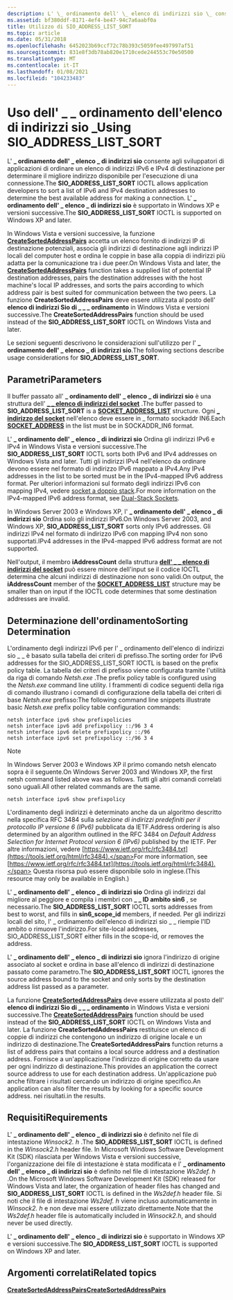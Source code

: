 ```yaml
---
description: L' \_ ordinamento dell' \_ elenco di indirizzi sio \_ consente agli sviluppatori di applicazioni di ordinare un elenco di indirizzi IPv6 e IPv4 di destinazione per determinare il migliore indirizzo disponibile per l'esecuzione di una connessione. L' \_ ordinamento dell'elenco di indirizzi sio \_ \_ è supportato in Windows XP e versioni successive.
ms.assetid: bf380ddf-8171-4ef4-be47-94c7a6aabf0a
title: Utilizzo di SIO_ADDRESS_LIST_SORT
ms.topic: article
ms.date: 05/31/2018
ms.openlocfilehash: 6452023b69ccf72c78b393c5059fee497997af51
ms.sourcegitcommit: 831e8f3db78ab820e1710cede244553c70e50500
ms.translationtype: MT
ms.contentlocale: it-IT
ms.lasthandoff: 01/08/2021
ms.locfileid: "104233483"
---
```

# <a name="using-sio_address_list_sort"></a><span data-ttu-id="b3868-104">Uso dell' \_ \_ ordinamento dell'elenco di indirizzi sio \_</span><span class="sxs-lookup"><span data-stu-id="b3868-104">Using SIO\_ADDRESS\_LIST\_SORT</span></span>

<span data-ttu-id="b3868-105">L' **\_ ordinamento dell' \_ elenco \_ di indirizzi sio** consente agli sviluppatori di applicazioni di ordinare un elenco di indirizzi IPv6 e IPv4 di destinazione per determinare il migliore indirizzo disponibile per l'esecuzione di una connessione.</span><span class="sxs-lookup"><span data-stu-id="b3868-105">The **SIO\_ADDRESS\_LIST\_SORT** IOCTL allows application developers to sort a list of IPv6 and IPv4 destination addresses to determine the best available address for making a connection.</span></span> <span data-ttu-id="b3868-106">L' **\_ ordinamento dell' \_ elenco \_ di indirizzi sio** è supportato in Windows XP e versioni successive.</span><span class="sxs-lookup"><span data-stu-id="b3868-106">The **SIO\_ADDRESS\_LIST\_SORT** IOCTL is supported on Windows XP and later.</span></span>

<span data-ttu-id="b3868-107">In Windows Vista e versioni successive, la funzione [**CreateSortedAddressPairs**](/windows/win32/api/netioapi/nf-netioapi-createsortedaddresspairs) accetta un elenco fornito di indirizzi IP di destinazione potenziali, associa gli indirizzi di destinazione agli indirizzi IP locali del computer host e ordina le coppie in base alla coppia di indirizzi più adatta per la comunicazione tra i due peer.</span><span class="sxs-lookup"><span data-stu-id="b3868-107">On Windows Vista and later, the [**CreateSortedAddressPairs**](/windows/win32/api/netioapi/nf-netioapi-createsortedaddresspairs) function takes a supplied list of potential IP destination addresses, pairs the destination addresses with the host machine's local IP addresses, and sorts the pairs according to which address pair is best suited for communication between the two peers.</span></span> <span data-ttu-id="b3868-108">La funzione **CreateSortedAddressPairs** deve essere utilizzata al posto dell' **elenco di indirizzi Sio di \_ \_ \_ ordinamento** in Windows Vista e versioni successive.</span><span class="sxs-lookup"><span data-stu-id="b3868-108">The **CreateSortedAddressPairs** function should be used instead of the **SIO\_ADDRESS\_LIST\_SORT** IOCTL on Windows Vista and later.</span></span>

<span data-ttu-id="b3868-109">Le sezioni seguenti descrivono le considerazioni sull'utilizzo per l' **\_ ordinamento dell' \_ elenco \_ di indirizzi sio**.</span><span class="sxs-lookup"><span data-stu-id="b3868-109">The following sections describe usage considerations for **SIO\_ADDRESS\_LIST\_SORT**.</span></span>

## <a name="parameters"></a><span data-ttu-id="b3868-110">Parametri</span><span class="sxs-lookup"><span data-stu-id="b3868-110">Parameters</span></span>

<span data-ttu-id="b3868-111">Il buffer passato all' **\_ ordinamento dell' \_ elenco \_ di indirizzi sio** è una struttura dell' [**\_ \_ elenco di indirizzi del socket**](/previous-versions/windows/desktop/legacy/aa385467(v=vs.85)) .</span><span class="sxs-lookup"><span data-stu-id="b3868-111">The buffer passed to **SIO\_ADDRESS\_LIST\_SORT** is a [**SOCKET\_ADDRESS\_LIST**](/previous-versions/windows/desktop/legacy/aa385467(v=vs.85)) structure.</span></span> <span data-ttu-id="b3868-112">Ogni [**\_ indirizzo del socket**](/windows/desktop/api/Ws2def/ns-ws2def-socket_address) nell'elenco deve essere in \_ formato sockaddr IN6.</span><span class="sxs-lookup"><span data-stu-id="b3868-112">Each [**SOCKET\_ADDRESS**](/windows/desktop/api/Ws2def/ns-ws2def-socket_address) in the list must be in SOCKADDR\_IN6 format.</span></span>

<span data-ttu-id="b3868-113">L' **\_ ordinamento dell' \_ elenco \_ di indirizzi sio** Ordina gli indirizzi IPv6 e IPv4 in Windows Vista e versioni successive.</span><span class="sxs-lookup"><span data-stu-id="b3868-113">The **SIO\_ADDRESS\_LIST\_SORT** IOCTL sorts both IPv6 and IPv4 addresses on Windows Vista and later.</span></span> <span data-ttu-id="b3868-114">Tutti gli indirizzi IPv4 nell'elenco da ordinare devono essere nel formato di indirizzo IPv6 mappato a IPv4.</span><span class="sxs-lookup"><span data-stu-id="b3868-114">Any IPv4 addresses in the list to be sorted must be in the IPv4-mapped IPv6 address format.</span></span> <span data-ttu-id="b3868-115">Per ulteriori informazioni sul formato degli indirizzi IPv6 con mapping IPv4, vedere [socket a doppio stack](dual-stack-sockets.md).</span><span class="sxs-lookup"><span data-stu-id="b3868-115">For more information on the IPv4-mapped IPv6 address format, see [Dual-Stack Sockets](dual-stack-sockets.md).</span></span>

<span data-ttu-id="b3868-116">In Windows Server 2003 e Windows XP, l' **\_ ordinamento dell' \_ elenco \_ di indirizzi sio** Ordina solo gli indirizzi IPv6.</span><span class="sxs-lookup"><span data-stu-id="b3868-116">On Windows Server 2003, and Windows XP, **SIO\_ADDRESS\_LIST\_SORT** sorts only IPv6 addresses.</span></span> <span data-ttu-id="b3868-117">Gli indirizzi IPv4 nel formato di indirizzo IPv6 con mapping IPv4 non sono supportati.</span><span class="sxs-lookup"><span data-stu-id="b3868-117">IPv4 addresses in the IPv4-mapped IPv6 address format are not supported.</span></span>

<span data-ttu-id="b3868-118">Nell'output, il membro **iAddressCount** della struttura [**dell' \_ \_ elenco di indirizzi del socket**](/previous-versions/windows/desktop/legacy/aa385467(v=vs.85)) può essere minore dell'input se il codice IOCTL determina che alcuni indirizzi di destinazione non sono validi.</span><span class="sxs-lookup"><span data-stu-id="b3868-118">On output, the **iAddressCount** member of the [**SOCKET\_ADDRESS\_LIST**](/previous-versions/windows/desktop/legacy/aa385467(v=vs.85)) structure may be smaller than on input if the IOCTL code determines that some destination addresses are invalid.</span></span>

## <a name="sorting-determination"></a><span data-ttu-id="b3868-119">Determinazione dell'ordinamento</span><span class="sxs-lookup"><span data-stu-id="b3868-119">Sorting Determination</span></span>

<span data-ttu-id="b3868-120">L'ordinamento degli indirizzi IPv6 per l' \_ ordinamento dell'elenco di indirizzi sio \_ \_ è basato sulla tabella dei criteri di prefisso.</span><span class="sxs-lookup"><span data-stu-id="b3868-120">The sorting order for IPv6 addresses for the SIO\_ADDRESS\_LIST\_SORT IOCTL is based on the prefix policy table.</span></span> <span data-ttu-id="b3868-121">La tabella dei criteri di prefisso viene configurata tramite l'utilità da riga di comando *Netsh.exe* .</span><span class="sxs-lookup"><span data-stu-id="b3868-121">The prefix policy table is configured using the *Netsh.exe* command line utility.</span></span> <span data-ttu-id="b3868-122">I frammenti di codice seguenti della riga di comando illustrano i comandi di configurazione della tabella dei criteri di base *Netsh.exe* prefisso:</span><span class="sxs-lookup"><span data-stu-id="b3868-122">The following command line snippets illustrate basic *Netsh.exe* prefix policy table configuration commands:</span></span>

``` syntax
netsh interface ipv6 show prefixpolicies
netsh interface ipv6 add prefixpolicy ::/96 3 4
netsh interface ipv6 delete prefixpolicy ::/96
netsh interface ipv6 set prefixpolicy ::/96 3 4
```

> [!Note]  
> <span data-ttu-id="b3868-123">In Windows Server 2003 e Windows XP il primo comando netsh elencato sopra è il seguente.</span><span class="sxs-lookup"><span data-stu-id="b3868-123">On Windows Server 2003 and Windows XP, the first netsh command listed above was as follows.</span></span> <span data-ttu-id="b3868-124">Tutti gli altri comandi correlati sono uguali.</span><span class="sxs-lookup"><span data-stu-id="b3868-124">All other related commands are the same.</span></span>

 

``` syntax
netsh interface ipv6 show prefixpolicy
```

<span data-ttu-id="b3868-125">L'ordinamento degli indirizzi è determinato anche da un algoritmo descritto nella specifica RFC 3484 sulla *selezione di indirizzi predefiniti per il protocollo IP versione 6 (IPv6)* pubblicata da IETF.</span><span class="sxs-lookup"><span data-stu-id="b3868-125">Address ordering is also determined by an algorithm outlined in the RFC 3484 on *Default Address Selection for Internet Protocol version 6 (IPv6)* published by the IETF.</span></span> <span data-ttu-id="b3868-126">Per altre informazioni, vedere [https://www.ietf.org/rfc/rfc3484.txt](https://tools.ietf.org/html/rfc3484).</span><span class="sxs-lookup"><span data-stu-id="b3868-126">For more information, see [https://www.ietf.org/rfc/rfc3484.txt](https://tools.ietf.org/html/rfc3484).</span></span> <span data-ttu-id="b3868-127">Questa risorsa può essere disponibile solo in inglese.</span><span class="sxs-lookup"><span data-stu-id="b3868-127">(This resource may only be available in English.)</span></span>

<span data-ttu-id="b3868-128">L' **\_ ordinamento dell' \_ elenco \_ di indirizzi sio** Ordina gli indirizzi dal migliore al peggiore e compila i membri con **\_ \_ ID ambito sin6** , se necessario.</span><span class="sxs-lookup"><span data-stu-id="b3868-128">The **SIO\_ADDRESS\_LIST\_SORT** IOCTL sorts addresses from best to worst, and fills in **sin6\_scope\_id** members, if needed.</span></span> <span data-ttu-id="b3868-129">Per gli indirizzi locali del sito, l' \_ ordinamento dell'elenco di indirizzi sio \_ \_ riempie l'ID ambito o rimuove l'indirizzo.</span><span class="sxs-lookup"><span data-stu-id="b3868-129">For site-local addresses, SIO\_ADDRESS\_LIST\_SORT either fills in the scope-id, or removes the address.</span></span>

<span data-ttu-id="b3868-130">L' **\_ ordinamento dell' \_ elenco \_ di indirizzi sio** ignora l'indirizzo di origine associato al socket e ordina in base all'elenco di indirizzi di destinazione passato come parametro.</span><span class="sxs-lookup"><span data-stu-id="b3868-130">The **SIO\_ADDRESS\_LIST\_SORT** IOCTL ignores the source address bound to the socket and only sorts by the destination address list passed as a parameter.</span></span>

<span data-ttu-id="b3868-131">La funzione [**CreateSortedAddressPairs**](/windows/win32/api/netioapi/nf-netioapi-createsortedaddresspairs) deve essere utilizzata al posto dell' **elenco di indirizzi Sio di \_ \_ \_ ordinamento** in Windows Vista e versioni successive.</span><span class="sxs-lookup"><span data-stu-id="b3868-131">The [**CreateSortedAddressPairs**](/windows/win32/api/netioapi/nf-netioapi-createsortedaddresspairs) function should be used instead of the **SIO\_ADDRESS\_LIST\_SORT** IOCTL on Windows Vista and later.</span></span> <span data-ttu-id="b3868-132">La funzione **CreateSortedAddressPairs** restituisce un elenco di coppie di indirizzi che contengono un indirizzo di origine locale e un indirizzo di destinazione.</span><span class="sxs-lookup"><span data-stu-id="b3868-132">The **CreateSortedAddressPairs** function returns a list of address pairs that contains a local source address and a destination address.</span></span> <span data-ttu-id="b3868-133">Fornisce a un'applicazione l'indirizzo di origine corretto da usare per ogni indirizzo di destinazione.</span><span class="sxs-lookup"><span data-stu-id="b3868-133">This provides an application the correct source address to use for each destination address.</span></span> <span data-ttu-id="b3868-134">Un'applicazione può anche filtrare i risultati cercando un indirizzo di origine specifico.</span><span class="sxs-lookup"><span data-stu-id="b3868-134">An application can also filter the results by looking for a specific source address.</span></span> <span data-ttu-id="b3868-135">nei risultati.</span><span class="sxs-lookup"><span data-stu-id="b3868-135">in the results.</span></span>

## <a name="requirements"></a><span data-ttu-id="b3868-136">Requisiti</span><span class="sxs-lookup"><span data-stu-id="b3868-136">Requirements</span></span>

<span data-ttu-id="b3868-137">L' **\_ ordinamento dell' \_ elenco \_ di indirizzi sio** è definito nel file di intestazione *Winsock2. h* .</span><span class="sxs-lookup"><span data-stu-id="b3868-137">The **SIO\_ADDRESS\_LIST\_SORT** IOCTL is defined in the *Winsock2.h* header file.</span></span> <span data-ttu-id="b3868-138">In Microsoft Windows Software Development Kit (SDK) rilasciata per Windows Vista e versioni successive, l'organizzazione dei file di intestazione è stata modificata e l' **\_ ordinamento dell' \_ elenco \_ di indirizzi sio** è definito nel file di intestazione *Ws2def. h* .</span><span class="sxs-lookup"><span data-stu-id="b3868-138">On the Microsoft Windows Software Development Kit (SDK) released for Windows Vista and later, the organization of header files has changed and **SIO\_ADDRESS\_LIST\_SORT** IOCTL is defined in the *Ws2def.h* header file.</span></span> <span data-ttu-id="b3868-139">Si noti che il file di intestazione *Ws2def. h* viene incluso automaticamente in *Winsock2. h* e non deve mai essere utilizzato direttamente.</span><span class="sxs-lookup"><span data-stu-id="b3868-139">Note that the *Ws2def.h* header file is automatically included in *Winsock2.h*, and should never be used directly.</span></span>

<span data-ttu-id="b3868-140">L' **\_ ordinamento dell' \_ elenco \_ di indirizzi sio** è supportato in Windows XP e versioni successive.</span><span class="sxs-lookup"><span data-stu-id="b3868-140">The **SIO\_ADDRESS\_LIST\_SORT** IOCTL is supported on Windows XP and later.</span></span>

## <a name="related-topics"></a><span data-ttu-id="b3868-141">Argomenti correlati</span><span class="sxs-lookup"><span data-stu-id="b3868-141">Related topics</span></span>

<dl> <dt>

[<span data-ttu-id="b3868-142">**CreateSortedAddressPairs**</span><span class="sxs-lookup"><span data-stu-id="b3868-142">**CreateSortedAddressPairs**</span></span>](/windows/win32/api/netioapi/nf-netioapi-createsortedaddresspairs)
</dt> </dl>

 

 
